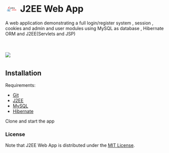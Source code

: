 # <img src="https://raw.githubusercontent.com/RatulGhosh/J2EE_Web_App/master/web/res/Java.png" width="40" /> J2EE Web App
A web application demonstrating a full login/register system , session , cookies and admin and user modules using MySQL as database , Hibernate ORM and J2EE(Servlets and JSP)
# <img src="https://img.shields.io/badge/license-MIT-blue.svg?style=flat" width="80" />

## Installation

Requirements:

* [Git](http://git-scm.com/book/en/v2/Getting-Started-Installing-Git)
* [J2EE](http://www.oracle.com/technetwork/java/javaee/overview/index.html)
* [MySQL](https://www.mysql.com/)
* [Hibernate](http://hibernate.org/)




Clone and start the app




### License

Note that J2EE Web App is distributed under the [MIT License](http://opensource.org/licenses/MIT).



